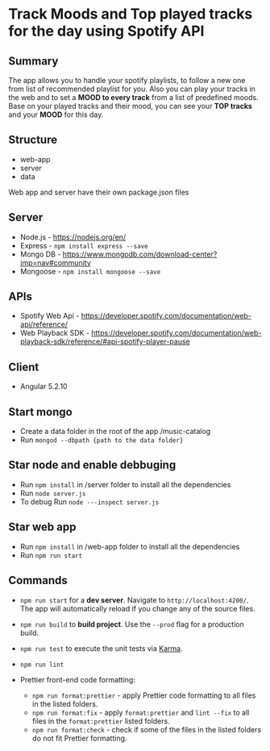 # Track Moods and Top played tracks for the day using Spotify API

## Summary

The app allows you to handle your spotify playlists, to follow a new one from list of recommended playlist for you. Also you can play your tracks in the web and to set a **MOOD to every track** from a list of predefined moods.
Base on your played tracks and their mood, you can see your **TOP tracks** and your **MOOD** for this day.

## Structure

- web-app
- server
- data

Web app and server have their own package.json files

## Server

- Node.js - https://nodejs.org/en/
- Express - `npm install express --save`
- Mongo DB - https://www.mongodb.com/download-center?jmp=nav#community
- Mongoose - `npm install mongoose --save`

## APIs

- Spotify Web Api - https://developer.spotify.com/documentation/web-api/reference/
- Web Playback SDK - https://developer.spotify.com/documentation/web-playback-sdk/reference/#api-spotify-player-pause

## Client

- Angular 5.2.10

## Start mongo

* Create a data folder in the root of the app /music-catalog
* Run `mongod --dbpath {path to the data folder}`

## Star node and enable debbuging

* Run `npm install` in /server folder to install all the dependencies
* Run `node server.js`
* To debug Run `node ---inspect server.js`

## Star web app

* Run `npm install` in /web-app folder to install all the dependencies
* Run `npm run start`

## Commands

- `npm run start` for a **dev server**. Navigate to `http://localhost:4200/`. The app will automatically reload if you change any of the source files.

- `npm run build` to **build project**. Use the `--prod` flag for a production build.

- `npm run test` to execute the unit tests via [Karma](https://karma-runner.github.io).

- `npm run lint`

- Prettier front-end code formatting:
  - `npm run format:prettier` - apply Prettier code formatting to all files in the listed folders.
  - `npm run format:fix` - apply `format:prettier` and `lint --fix` to all files in the `format:prettier` listed folders.
  - `npm run format:check` - check if some of the files in the listed folders do not fit Prettier formatting.
